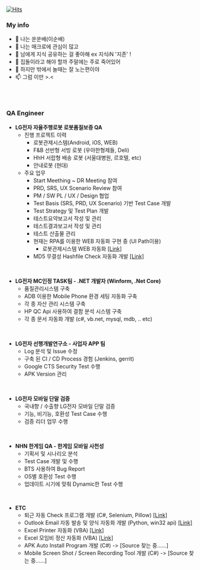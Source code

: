 [![Hits](https://hits.seeyoufarm.com/api/count/incr/badge.svg?url=https%3A%2F%2Fgithub.com%2FSsunLee&count_bg=%23286892&title_bg=%232E8AE5&icon=csharp.svg&icon_color=%23FFFFFF&title=Visit&edge_flat=true)](https://github.com/SsunLee)

### My info
- 👋 나는 쑨쑨배(이순배)
- 👀 나는 매크로에 관심이 많고 
- 👀 남에게 지식 공유하는 걸 좋아해 ex 지식iN '지존' !
- 🌱 집돌이라고 해야 할까 주말에는 주로 죽어있어
- 💞️ 하지만 밖에서 놀때는 잘 노는편이야 
- 📫 그럼 이만 >.<

<br></br>

### QA Engineer
 + **LG전자 자율주행로봇 로봇품질보증 QA**
   - 진행 프로젝트 이력
     - 로봇관제시스템(Android, iOS, WEB)
     - F&B 선반형 서빙 로봇 (우아한형제들, Deli)
     - HhH 서랍형 배송 로봇 (서울대병원, 르호텔, etc)
     - 안내로봇 (현대)
   - 주요 업무
     - Start Meething ~ DR Meeting 참여 
     - PRD, SRS, UX Scenario Review 참여 
     - PM / SW PL / UX / Design 협업 
     - Test Basis (SRS, PRD, UX Scenario) 기반 Test Case 개발
     - Test Strategy 및 Test Plan 개발
     - 테스트요약보고서 작성 및 관리
     - 테스트결과보고서 작성 및 관리
     - 테스트 산출물 관리
     - 현재는 RPA를 이용한 WEB 자동화 구현 중 (UI Path이용)
       * 로봇관제시스템 WEB 자동화 [[Link]](https://github.com/SsunLee/UIPath_rs_service)
     - MD5 무결성 Hashfile Check 자동화 개발 [[Link]](https://github.com/SsunLee/MD5_hasfile_Automation)

<br>

 + **LG전자 MC인정 TASK팀 - .NET 개발자 (Winform, .Net Core)**
   - 품질관리시스템 구축
   - ADB 이용한 Mobile Phone 환경 세팅 자동화 구축
   - 각 종 자산 관리 시스템 구축
   - HP QC Api 사용하여 결함 분석 시스템 구축
   - 각 종 문서 자동화 개발 (c#, vb.net, mysql, mdb, .. etc)
<br>

 + **LG전자 선행개발연구소 - 사업자 APP 팀**
   - Log 분석 및 Issue 수정 
   - 구축 된 CI / CD Process 경험 (Jenkins, gerrit)
   - Google CTS Security Test 수행
   - APK Version 관리
<br>

 + **LG전자 모바일 단말 검증**
   - 국내향 / 수출향 LG전자 모바일 단말 검증
   - 기능, 비기능, 호환성 Test Case 수행
   - 검증 리더 업무 수행 
<br>

 + **NHN 한게임 QA - 한게임 모바일 사천성**
   - 기획서 및 시나리오 분석
   - Test Case 개발 및 수행 
   - BTS 사용하여 Bug Report
   - OS별 호환성 Test 수행
   - 업데이트 시기에 맞춰 Dynamic한 Test 수행
<br>

 + **ETC**
   - 퇴근 자동 Check 프로그램 개발 (C#, Selenium, Pillow) [[Link]](https://github.com/SsunLee/Automation_check)
   - Outlook Email 자동 발송 및 양식 자동화 개발 (Python, win32 api) [[Link]](https://github.com/SsunLee/Outlook_Automation_py)
   - Excel Printer 자동화 (VBA) [[Link]](https://blog.naver.com/tnsqo1126/221891594221)
   - Excel 모임비 정산 자동화 (VBA) [[Link]](https://blog.naver.com/tnsqo1126/221809841744)
   - APK Auto Install Program 개발 (C#) -> [Source 찾는 중......]
   - Mobile Screen Shot / Screen Recording Tool 개발 (C#) -> [Source 찾는 중......]
